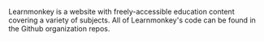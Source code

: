 Learnmonkey is a website with freely-accessible education content covering a variety of subjects. All of Learnmonkey's code can be found in the Github organization repos.
